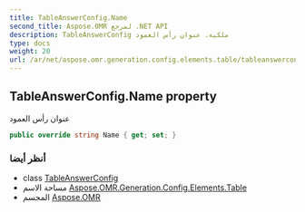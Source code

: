 ```yaml
---
title: TableAnswerConfig.Name
second_title: Aspose.OMR لمرجع .NET API
description: TableAnswerConfig ملكية. عنوان رأس العمود
type: docs
weight: 20
url: /ar/net/aspose.omr.generation.config.elements.table/tableanswerconfig/name/
---
```

## TableAnswerConfig.Name property

عنوان رأس العمود

```csharp
public override string Name { get; set; }
```

### أنظر أيضا

* class [TableAnswerConfig](../)
* مساحة الاسم [Aspose.OMR.Generation.Config.Elements.Table](../../tableanswerconfig/)
* المجسم [Aspose.OMR](../../../)


